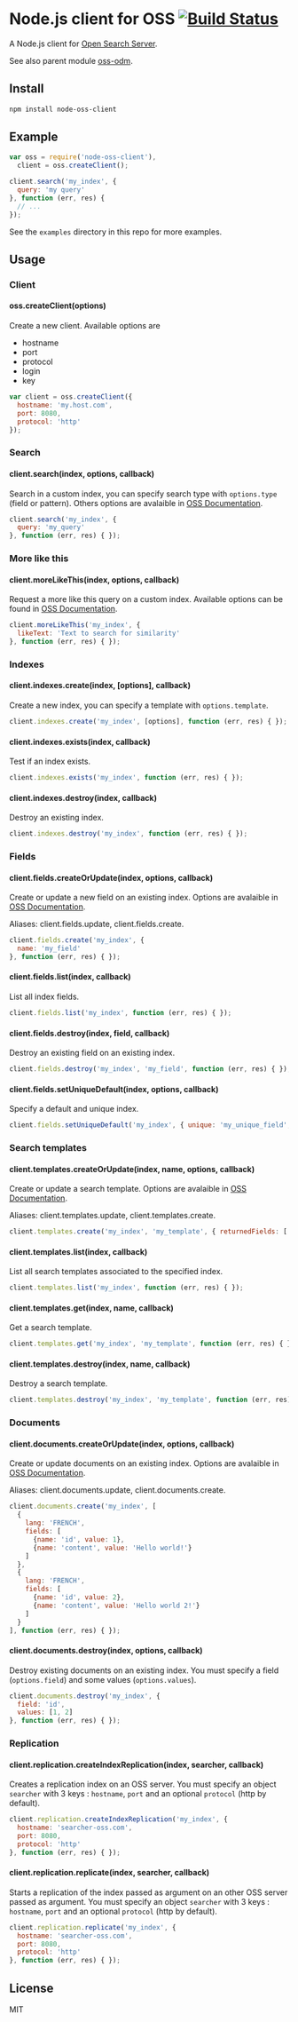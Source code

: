 # Node.js client for OSS [![Build Status](https://travis-ci.org/lemonde/node-oss-client.png?branch=master)](https://travis-ci.org/lemonde/node-oss-client)

A Node.js client for [Open Search Server](http://www.open-search-server.com/).

See also parent module [oss-odm](https://github.com/lemonde/oss-odm).


## Install

```sh
npm install node-oss-client
```


## Example
```js
var oss = require('node-oss-client'),
  client = oss.createClient();

client.search('my_index', {
  query: 'my query'
}, function (err, res) {
  // ...
});
```
See the `examples` directory in this repo for more examples.


## Usage

### Client

#### oss.createClient(options)

Create a new client. Available options are
* hostname
* port
* protocol
* login
* key

```js
var client = oss.createClient({
  hostname: 'my.host.com',
  port: 8080,
  protocol: 'http'
});
```

### Search

#### client.search(index, options, callback)

Search in a custom index, you can specify search type with `options.type` (field or pattern). Others options are avalaible in [OSS Documentation](https://github.com/jaeksoft/opensearchserver/wiki/Search-field).

```js
client.search('my_index', {
  query: 'my_query'
}, function (err, res) { });
```

### More like this

#### client.moreLikeThis(index, options, callback)

Request a more like this query on a custom index. Available options can be found in [OSS Documentation](http://www.opensearchserver.com/documentation/api_v2/more-like-this/query.html).

```js
client.moreLikeThis('my_index', {
  likeText: 'Text to search for similarity'
}, function (err, res) { });
```

### Indexes

#### client.indexes.create(index, [options], callback)

Create a new index, you can specify a template with `options.template`.

```js
client.indexes.create('my_index', [options], function (err, res) { });
```

#### client.indexes.exists(index, callback)

Test if an index exists.

```js
client.indexes.exists('my_index', function (err, res) { });
```

#### client.indexes.destroy(index, callback)

Destroy an existing index.

```js
client.indexes.destroy('my_index', function (err, res) { });
```

### Fields

#### client.fields.createOrUpdate(index, options, callback)

Create or update a new field on an existing index. Options are avalaible in [OSS Documentation](https://github.com/jaeksoft/opensearchserver/wiki/Field-create-update).

Aliases: client.fields.update, client.fields.create.

```js
client.fields.create('my_index', {
  name: 'my_field'
}, function (err, res) { });
```

#### client.fields.list(index, callback)

List all index fields.

```js
client.fields.list('my_index', function (err, res) { });
```

#### client.fields.destroy(index, field, callback)

Destroy an existing field on an existing index.

```js
client.fields.destroy('my_index', 'my_field', function (err, res) { });
```

#### client.fields.setUniqueDefault(index, options, callback)

Specify a default and unique index.

```js
client.fields.setUniqueDefault('my_index', { unique: 'my_unique_field', default: 'my_default_field' }, function (err, res) { });
```

### Search templates

#### client.templates.createOrUpdate(index, name, options, callback)

Create or update a search template. Options are avalaible in [OSS Documentation](https://github.com/jaeksoft/opensearchserver/wiki/Search-template-field-set).

Aliases: client.templates.update, client.templates.create.

```js
client.templates.create('my_index', 'my_template', { returnedFields: ['my_field'] }, function (err, res) { });
```

#### client.templates.list(index, callback)

List all search templates associated to the specified index.

```js
client.templates.list('my_index', function (err, res) { });
````

#### client.templates.get(index, name, callback)

Get a search template.

```js
client.templates.get('my_index', 'my_template', function (err, res) { });
```

#### client.templates.destroy(index, name, callback)

Destroy a search template.

```js
client.templates.destroy('my_index', 'my_template', function (err, res) { });
```

### Documents

#### client.documents.createOrUpdate(index, options, callback)

Create or update documents on an existing index. Options are avalaible in [OSS Documentation](https://github.com/jaeksoft/opensearchserver/wiki/Document-put-JSON).

Aliases: client.documents.update, client.documents.create.

```js
client.documents.create('my_index', [
  {
    lang: 'FRENCH',
    fields: [
      {name: 'id', value: 1},
      {name: 'content', value: 'Hello world!'}
    ]
  },
  {
    lang: 'FRENCH',
    fields: [
      {name: 'id', value: 2},
      {name: 'content', value: 'Hello world 2!'}
    ]
  }
], function (err, res) { });
```

#### client.documents.destroy(index, options, callback)

Destroy existing documents on an existing index. You must specify a field (`options.field`) and some values (`options.values`).

```js
client.documents.destroy('my_index', {
  field: 'id',
  values: [1, 2]
}, function (err, res) { });
```

### Replication

#### client.replication.createIndexReplication(index, searcher, callback)

Creates a replication index on an OSS server. You must specify an object `searcher` with 3 keys : `hostname`, `port` and an optional `protocol` (http by default).

```js
client.replication.createIndexReplication('my_index', {
  hostname: 'searcher-oss.com',
  port: 8080,
  protocol: 'http'
}, function (err, res) { });
```

#### client.replication.replicate(index, searcher, callback)

Starts a replication of the index passed as argument on an other OSS server passed as argument. You must specify an object `searcher` with 3 keys : `hostname`, `port` and an optional `protocol` (http by default).

```js
client.replication.replicate('my_index', {
  hostname: 'searcher-oss.com',
  port: 8080,
  protocol: 'http'
}, function (err, res) { });
```

## License

MIT
